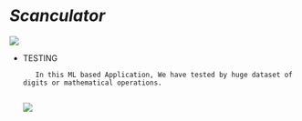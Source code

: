 # _Scanculator_










  ![](https://zellwk.com/images/2018/calculator-1/num-zero.gif)

   
   
   
   * TESTING

     ```
        In this ML based Application, We have tested by huge dataset of digits or mathematical operations.
        
     ```
     
     
     
    
        ![](https://i0.wp.com/www.mathswithmum.com/wp-content/uploads/2019/07/Missing-Numbers-Add-1.gif?resize=600%2C450&ssl=1)
   
   
  
